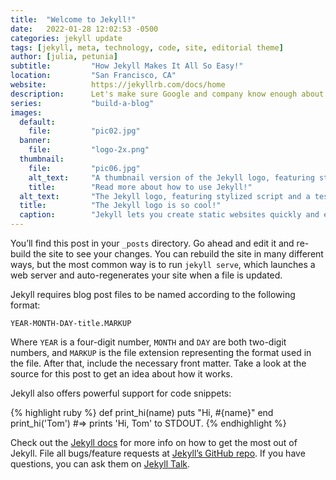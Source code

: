 ```yaml
---
title:  "Welcome to Jekyll!"
date:   2022-01-28 12:02:53 -0500
categories: jekyll update
tags: [jekyll, meta, technology, code, site, editorial theme]
author: [julia, petunia]
subtitle:         "How Jekyll Makes It All So Easy!"
location:         "San Francisco, CA"
website:          https://jekyllrb.com/docs/home
description:      Let's make sure Google and company know enough about this page that it will pop up higher in search results
series:           "build-a-blog"
images:
  default:
    file:         "pic02.jpg"
  banner:
    file:         "logo-2x.png"
  thumbnail:
    file:         "pic06.jpg"
    alt_text:     "A thumbnail version of the Jekyll logo, featuring stylized script and a red-liquid-filled test tube"
    title:        "Read more about how to use Jekyll!"
  alt_text:       "The Jekyll logo, featuring stylized script and a test tube filled with red, bubbling liquid"
  title:          "The Jekyll logo is so cool!"
  caption:        "Jekyll lets you create static websites quickly and easily!"
---
```

You’ll find this post in your `_posts` directory. Go ahead and edit it and re-build the site to see your changes. You can rebuild the site in many different ways, but the most common way is to run `jekyll serve`, which launches a web server and auto-regenerates your site when a file is updated.

Jekyll requires blog post files to be named according to the following format:

`YEAR-MONTH-DAY-title.MARKUP`

Where `YEAR` is a four-digit number, `MONTH` and `DAY` are both two-digit numbers, and `MARKUP` is the file extension representing the format used in the file. After that, include the necessary front matter. Take a look at the source for this post to get an idea about how it works.

Jekyll also offers powerful support for code snippets:

{% highlight ruby %}
def print_hi(name)
  puts "Hi, #{name}"
end
print_hi('Tom')
#=> prints 'Hi, Tom' to STDOUT.
{% endhighlight %}

Check out the [Jekyll docs][jekyll-docs] for more info on how to get the most out of Jekyll. File all bugs/feature requests at [Jekyll’s GitHub repo][jekyll-gh]. If you have questions, you can ask them on [Jekyll Talk][jekyll-talk].

[jekyll-docs]: https://jekyllrb.com/docs/home
[jekyll-gh]:   https://github.com/jekyll/jekyll
[jekyll-talk]: https://talk.jekyllrb.com/
